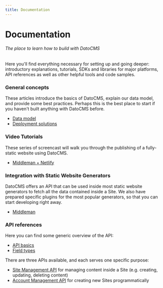 ```yaml
---
title: Documentation
---
```


# Documentation

###### The place to learn how to build with DatoCMS

Here you'll find everything necessary for setting up and going deeper: introductory explanations, tutorials, SDKs and libraries for major platforms, API references as well as other helpful tools and code samples.

### General concepts

These articles introduce the basics of DatoCMS, explain our data model, and provide some best practices. Perhaps this is the best place to start if you haven't built anything with DatoCMS before.

* [Data model](/docs/concepts/data-model/)
* [Deployment solutions](/docs/concepts/deployment/)

### Video Tutorials

These series of screencast will walk you through the publishing of a fully-static website using DatoCMS.

* [Middleman + Netlify](/docs/tutorials/middleman_netlify/)

### Integration with Static Website Generators

DatoCMS offers an API that can be used inside most static website generators to fetch all the data contained inside a Site. We also have prepared specific plugins for the most popular generators, so that you can start developing right away.

* [Middleman](/docs/ssg/middleman/)

### API references

Here you can find some generic overview of the API:

* [API basics](/docs/concepts/api-basics/)
* [Field types](/docs/concepts/field-types/)

There are three APIs available, and each serves one specific purpose:

* [Site Management API](/docs/api/sma/) for managing content inside a Site (e.g. creating, updating, deleting content)
* [Account Management API](/docs/api/ama/) for creating new Sites programmatically
